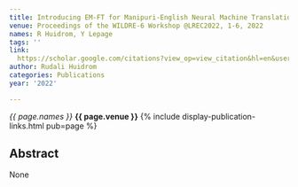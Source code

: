 ```yaml
---
title: Introducing EM-FT for Manipuri-English Neural Machine Translation
venue: Proceedings of the WILDRE-6 Workshop @LREC2022, 1-6, 2022
names: R Huidrom, Y Lepage
tags: ''
link: 
  https://scholar.google.com/citations?view_op=view_citation&hl=en&user=mQuoBfsAAAAJ&pagesize=100&sortby=pubdate&citation_for_view=mQuoBfsAAAAJ:UeHWp8X0CEIC
author: Rudali Huidrom
categories: Publications
year: '2022'

---
```


*{{ page.names }}*
**{{ page.venue }}**
{% include display-publication-links.html pub=page %}
## Abstract

None